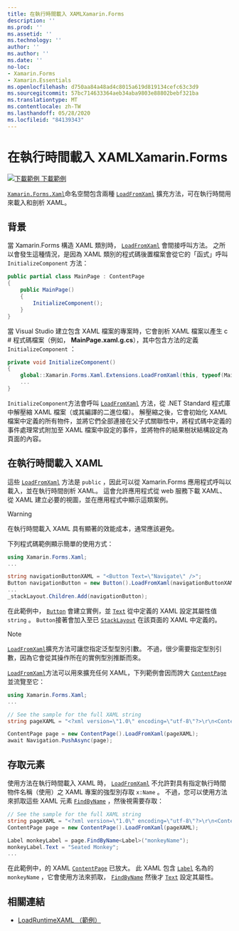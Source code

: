 ```yaml
---
title: 在執行時間載入 XAMLXamarin.Forms
description: ''
ms.prod: ''
ms.assetid: ''
ms.technology: ''
author: ''
ms.author: ''
ms.date: ''
no-loc:
- Xamarin.Forms
- Xamarin.Essentials
ms.openlocfilehash: d750aa84a48ad4c8015a619d819134cefc63c3d9
ms.sourcegitcommit: 57bc714633364aeb34aba9803e88802bebf321ba
ms.translationtype: MT
ms.contentlocale: zh-TW
ms.lasthandoff: 05/28/2020
ms.locfileid: "84139343"
---
```

# <a name="loading-xaml-at-runtime-in-xamarinforms"></a>在執行時間載入 XAMLXamarin.Forms

[![下載範例 ](~/media/shared/download.png) 下載範例](https://docs.microsoft.com/samples/xamarin/xamarin-forms-samples/xaml-loadruntimexaml)

[`Xamarin.Forms.Xaml`](xref:Xamarin.Forms.Xaml)命名空間包含兩種 [`LoadFromXaml`](xref:Xamarin.Forms.Xaml.Extensions.LoadFromXaml*) 擴充方法，可在執行時間用來載入和剖析 XAML。

## <a name="background"></a>背景

當 Xamarin.Forms 構造 XAML 類別時， [`LoadFromXaml`](xref:Xamarin.Forms.Xaml.Extensions.LoadFromXaml*) 會間接呼叫方法。 之所以會發生這種情況，是因為 XAML 類別的程式碼後置檔案會從它的「函式」呼叫 `InitializeComponent` 方法：

```csharp
public partial class MainPage : ContentPage
{
    public MainPage()
    {
        InitializeComponent();
    }
}
```

當 Visual Studio 建立包含 XAML 檔案的專案時，它會剖析 XAML 檔案以產生 c # 程式碼檔案（例如， **MainPage.xaml.g.cs**），其中包含方法的定義 `InitializeComponent` ：

```csharp
private void InitializeComponent()
{
    global::Xamarin.Forms.Xaml.Extensions.LoadFromXaml(this, typeof(MainPage));
    ...
}
```

`InitializeComponent`方法會呼叫 [`LoadFromXaml`](xref:Xamarin.Forms.Xaml.Extensions.LoadFromXaml*) 方法，從 .NET Standard 程式庫中解壓縮 XAML 檔案（或其編譯的二進位檔）。 解壓縮之後，它會初始化 XAML 檔案中定義的所有物件，並將它們全部連接在父子式關聯性中，將程式碼中定義的事件處理常式附加至 XAML 檔案中設定的事件，並將物件的結果樹狀結構設定為頁面的內容。

## <a name="loading-xaml-at-runtime"></a>在執行時間載入 XAML

這些 [`LoadFromXaml`](xref:Xamarin.Forms.Xaml.Extensions.LoadFromXaml*) 方法是 `public` ，因此可以從 Xamarin.Forms 應用程式呼叫以載入，並在執行時間剖析 XAML。 這會允許應用程式從 web 服務下載 XAML、從 XAML 建立必要的視圖，並在應用程式中顯示這類案例。

> [!WARNING]
> 在執行時間載入 XAML 具有顯著的效能成本，通常應該避免。

下列程式碼範例顯示簡單的使用方式：

```csharp
using Xamarin.Forms.Xaml;
...

string navigationButtonXAML = "<Button Text=\"Navigate\" />";
Button navigationButton = new Button().LoadFromXaml(navigationButtonXAML);
...
_stackLayout.Children.Add(navigationButton);
```

在此範例中， [`Button`](xref:Xamarin.Forms.Button) 會建立實例，並 [`Text`](xref:Xamarin.Forms.Button.Text) 從中定義的 XAML 設定其屬性值 `string` 。 `Button`接著會加入至已 [`StackLayout`](xref:Xamarin.Forms.StackLayout) 在該頁面的 XAML 中定義的。

> [!NOTE]
> [`LoadFromXaml`](xref:Xamarin.Forms.Xaml.Extensions.LoadFromXaml*)擴充方法可讓您指定泛型型別引數。 不過，很少需要指定型別引數，因為它會從其操作所在的實例型別推斷而來。

[`LoadFromXaml`](xref:Xamarin.Forms.Xaml.Extensions.LoadFromXaml*)方法可以用來擴充任何 XAML，下列範例會因而誇大 [`ContentPage`](xref:Xamarin.Forms.ContentPage) 並流覽至它：

```csharp
using Xamarin.Forms.Xaml;
...

// See the sample for the full XAML string
string pageXAML = "<?xml version=\"1.0\" encoding=\"utf-8\"?>\r\n<ContentPage xmlns=\"http://xamarin.com/schemas/2014/forms\"\nxmlns:x=\"http://schemas.microsoft.com/winfx/2009/xaml\"\nx:Class=\"LoadRuntimeXAML.CatalogItemsPage\"\nTitle=\"Catalog Items\">\n</ContentPage>";

ContentPage page = new ContentPage().LoadFromXaml(pageXAML);
await Navigation.PushAsync(page);
```

## <a name="accessing-elements"></a>存取元素

使用方法在執行時間載入 XAML 時， [`LoadFromXaml`](xref:Xamarin.Forms.Xaml.Extensions.LoadFromXaml*) 不允許對具有指定執行時間物件名稱（使用）之 XAML 專案的強型別存取 `x:Name` 。 不過，您可以使用方法來抓取這些 XAML 元素 [`FindByName`](xref:Xamarin.Forms.NameScopeExtensions.FindByName*) ，然後視需要存取：

```csharp
// See the sample for the full XAML string
string pageXAML = "<?xml version=\"1.0\" encoding=\"utf-8\"?>\r\n<ContentPage xmlns=\"http://xamarin.com/schemas/2014/forms\"\nxmlns:x=\"http://schemas.microsoft.com/winfx/2009/xaml\"\nx:Class=\"LoadRuntimeXAML.CatalogItemsPage\"\nTitle=\"Catalog Items\">\n<StackLayout>\n<Label x:Name=\"monkeyName\"\n />\n</StackLayout>\n</ContentPage>";
ContentPage page = new ContentPage().LoadFromXaml(pageXAML);

Label monkeyLabel = page.FindByName<Label>("monkeyName");
monkeyLabel.Text = "Seated Monkey";
...
```

在此範例中，的 XAML [`ContentPage`](xref:Xamarin.Forms.ContentPage) 已放大。 此 XAML 包含 [`Label`](xref:Xamarin.Forms.Label) 名為的 `monkeyName` ，它會使用方法來抓取， [`FindByName`](xref:Xamarin.Forms.NameScopeExtensions.FindByName*) 然後才 [`Text`](xref:Xamarin.Forms.Label.Text) 設定其屬性。

## <a name="related-links"></a>相關連結

- [LoadRuntimeXAML （範例）](https://docs.microsoft.com/samples/xamarin/xamarin-forms-samples/xaml-loadruntimexaml)

